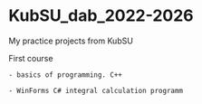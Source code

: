 # KubSU_dab_2022-2026
My practice projects from KubSU

First course 

    - basics of programming. C++

    - WinForms C# integral calculation programm

